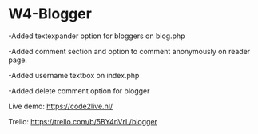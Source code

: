 # W4-Blogger

-Added textexpander option for bloggers on blog.php

-Added comment section and option to comment anonymously on reader page.

-Added username textbox on index.php

-Added delete comment option for blogger

Live demo: https://code2live.nl/

Trello: https://trello.com/b/5BY4nVrL/blogger
